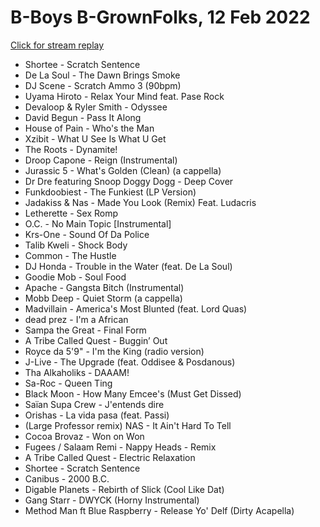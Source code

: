 # B-Boys B-GrownFolks, 12 Feb 2022

[Click for stream replay](https://www.reddit.com/rpan/r/RedditSets/sr8vlx)

 * Shortee - Scratch Sentence
 * De La Soul - The Dawn Brings Smoke
 * DJ Scene - Scratch Ammo 3 (90bpm)
 * Uyama Hiroto - Relax Your Mind feat. Pase Rock
 * Devaloop & Ryler Smith - Odyssee
 * David Begun - Pass It Along
 * House of Pain - Who's the Man
 * Xzibit - What U See Is What U Get
 * The Roots - Dynamite!
 * Droop Capone - Reign (Instrumental)
 * Jurassic 5 - What's Golden (Clean) (a cappella)
 * Dr Dre featuring Snoop Doggy Dogg - Deep Cover
 * Funkdoobiest - The Funkiest (LP Version)
 * Jadakiss & Nas - Made You Look (Remix) Feat. Ludacris
 * Letherette - Sex Romp
 * O.C. - No Main Topic [Instrumental]
 * Krs-One - Sound Of Da Police
 * Talib Kweli - Shock Body
 * Common - The Hustle
 * DJ Honda - Trouble in the Water (feat. De La Soul)
 * Goodie Mob - Soul Food
 * Apache - Gangsta Bitch (Instrumental)
 * Mobb Deep - Quiet Storm (a cappella)
 * Madvillain - America's Most Blunted (feat. Lord Quas)
 * dead prez - I'm a African
 * Sampa the Great - Final Form
 * A Tribe Called Quest - Buggin’ Out
 * Royce da 5'9" - I'm the King (radio version)
 * J-Live - The Upgrade (feat. Oddisee & Posdanous)
 * Tha Alkaholiks - DAAAM!
 * Sa-Roc - Queen Ting
 * Black Moon - How Many Emcee's (Must Get Dissed)
 * Saïan Supa Crew - J'entends dire
 * Orishas - La vida pasa (feat. Passi)
 * (Large Professor remix) NAS - It Ain't Hard To Tell
 * Cocoa Brovaz - Won on Won
 * Fugees / Salaam Remi - Nappy Heads - Remix
 * A Tribe Called Quest - Electric Relaxation
 * Shortee - Scratch Sentence
 * Canibus - 2000 B.C.
 * Digable Planets - Rebirth of Slick (Cool Like Dat)
 * Gang Starr - DWYCK (Horny Instrumental)
 * Method Man ft Blue Raspberry - Release Yo' Delf (Dirty Acapella)
